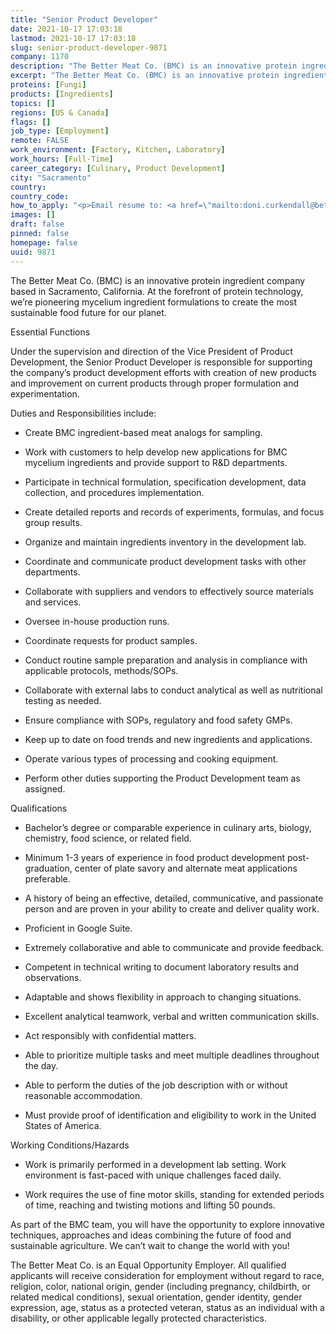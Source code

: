 ```yaml
---
title: "Senior Product Developer"
date: 2021-10-17 17:03:18
lastmod: 2021-10-17 17:03:18
slug: senior-product-developer-9871
company: 1170
description: "The Better Meat Co. (BMC) is an innovative protein ingredient company based in Sacramento, California. At the forefront of protein technology, we’re pioneering mycelium ingredient formulations to create the most sustainable food future for our planet.Essential FunctionsUnder the supervision and direction of the Vice President of Product Development, the Senior Product Developer is responsible for supporting the company’s product development efforts with creation of new products and improvement on current products through proper formulation and experimentation."
excerpt: "The Better Meat Co. (BMC) is an innovative protein ingredient company based in Sacramento, California. At the forefront of protein technology, we’re pioneering mycelium ingredient formulations to create the most sustainable food future for our planet.Essential FunctionsUnder the supervision and direction of the Vice President of Product Development, the Senior Product Developer is responsible for supporting the company’s product development efforts with creation of new products and improvement on current products through proper formulation and experimentation."
proteins: [Fungi]
products: [Ingredients]
topics: []
regions: [US & Canada]
flags: []
job_type: [Employment]
remote: FALSE
work_environment: [Factory, Kitchen, Laboratory]
work_hours: [Full-Time]
career_category: [Culinary, Product Development]
city: "Sacramento"
country: 
country_code: 
how_to_apply: "<p>Email resume to: <a href=\"mailto:doni.curkendall@bettermeat.co\">doni.curkendall@bettermeat.co</a></p>"
images: []
draft: false
pinned: false
homepage: false
uuid: 9871
---
```

<p>The Better Meat Co. (BMC) is an innovative protein ingredient company based in Sacramento, California. At the forefront of protein technology, we’re pioneering mycelium ingredient formulations to create the most sustainable food future for our planet.</p>
<p>Essential Functions</p>
<p>Under the supervision and direction of the Vice President of Product Development, the Senior Product Developer is responsible for supporting the company’s product development efforts with creation of new products and improvement on current products through proper formulation and experimentation.</p>
<p>Duties and Responsibilities include:</p>
<ul>
<li>Create BMC ingredient-based meat analogs for sampling.</li>
</ul>
<ul>
<li>Work with customers to help develop new applications for BMC mycelium ingredients and provide support to R&D departments.</li>
</ul>
<ul>
<li>Participate in technical formulation, specification development, data collection, and procedures implementation.</li>
</ul>
<ul>
<li>Create detailed reports and records of experiments, formulas, and focus group results.</li>
</ul>
<ul>
<li>Organize and maintain ingredients inventory in the development lab.</li>
</ul>
<ul>
<li>Coordinate and communicate product development tasks with other departments.</li>
</ul>
<ul>
<li>Collaborate with suppliers and vendors to effectively source materials and services.</li>
</ul>
<ul>
<li>Oversee in-house production runs.</li>
</ul>
<ul>
<li>Coordinate requests for product samples.</li>
</ul>
<ul>
<li>Conduct routine sample preparation and analysis in compliance with applicable protocols, methods/SOPs.</li>
</ul>
<ul>
<li>Collaborate with external labs to conduct analytical as well as nutritional testing as needed.</li>
</ul>
<ul>
<li>Ensure compliance with SOPs, regulatory and food safety GMPs.</li>
</ul>
<ul>
<li>Keep up to date on food trends and new ingredients and applications.</li>
</ul>
<ul>
<li>Operate various types of processing and cooking equipment.</li>
</ul>
<ul>
<li>Perform other duties supporting the Product Development team as assigned.</li>
</ul>
<p>Qualifications</p>
<ul>
<li>Bachelor’s degree or comparable experience in culinary arts, biology, chemistry, food science, or related field.</li>
</ul>
<ul>
<li>Minimum 1-3 years of experience in food product development post-graduation, center of plate savory and alternate meat applications preferable.</li>
</ul>
<ul>
<li>A history of being an effective, detailed, communicative, and passionate person and are proven in your ability to create and deliver quality work.</li>
</ul>
<ul>
<li>Proficient in Google Suite.</li>
</ul>
<ul>
<li>Extremely collaborative and able to communicate and provide feedback.</li>
</ul>
<ul>
<li>Competent in technical writing to document laboratory results and observations.</li>
</ul>
<ul>
<li>Adaptable and shows flexibility in approach to changing situations.</li>
</ul>
<ul>
<li>Excellent analytical teamwork, verbal and written communication skills.</li>
</ul>
<ul>
<li>Act responsibly with confidential matters.</li>
</ul>
<ul>
<li>Able to prioritize multiple tasks and meet multiple deadlines throughout the day.</li>
</ul>
<ul>
<li>Able to perform the duties of the job description with or without reasonable accommodation.</li>
</ul>
<ul>
<li>Must provide proof of identification and eligibility to work in the United States of America.</li>
</ul>
<p>Working Conditions/Hazards</p>
<ul>
<li>Work is primarily performed in a development lab setting. Work environment is fast-paced with unique challenges faced daily.</li>
</ul>
<ul>
<li>Work requires the use of fine motor skills, standing for extended periods of time, reaching and twisting motions and lifting 50 pounds.</li>
</ul>
<p>As part of the BMC team, you will have the opportunity to explore innovative techniques, approaches and ideas combining the future of food and sustainable agriculture. We can’t wait to change the world with you!</p>
<p>The Better Meat Co. is an Equal Opportunity Employer. All qualified applicants will receive consideration for employment without regard to race, religion, color, national origin, gender (including pregnancy, childbirth, or related medical conditions), sexual orientation, gender identity, gender expression, age, status as a protected veteran, status as an individual with a disability, or other applicable legally protected characteristics.</p>

